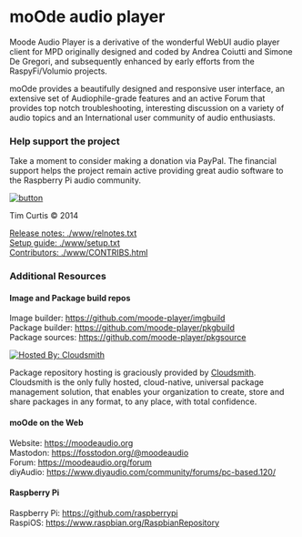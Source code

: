 # moOde audio player

Moode Audio Player is a derivative of the wonderful WebUI audio player client for MPD originally designed and coded by Andrea Coiutti and Simone De Gregori, and subsequently enhanced by early efforts from the RaspyFi/Volumio projects.

moOde provides a beautifully designed and responsive user interface, an extensive set of Audiophile-grade features and an active Forum that provides top notch troubleshooting, interesting discussion on a variety of audio topics and an International user community of audio enthusiasts.

### Help support the project

Take a moment to consider making a donation via PayPal. The financial support helps the project remain active providing great audio software to the Raspberry Pi audio community.

[![button](https://www.paypalobjects.com/en_US/i/btn/btn_donateCC_LG.gif)](https://www.paypal.com/cgi-bin/webscr?cmd=_s-xclick&hosted_button_id=45YWLFLZ5V7P4)

Tim Curtis © 2014

[Release notes: ./www/relnotes.txt](./www/relnotes.txt)<br/>
[Setup guide: ./www/setup.txt](./www/setup.txt)<br/>
[Contributors: ./www/CONTRIBS.html](./www/CONTRIBS.html)<br/>


### Additional Resources

#### Image and Package build repos

Image builder: https://github.com/moode-player/imgbuild<br/>
Package builder: https://github.com/moode-player/pkgbuild<br/>
Package sources: https://github.com/moode-player/pkgsource<br/>

[![Hosted By: Cloudsmith](https://img.shields.io/badge/OSS%20hosting%20by-cloudsmith-blue?logo=cloudsmith&style=for-the-badge)](https://cloudsmith.com)

Package repository hosting is graciously provided by  [Cloudsmith](https://cloudsmith.com).
Cloudsmith is the only fully hosted, cloud-native, universal package management solution, that
enables your organization to create, store and share packages in any format, to any place, with total
confidence.

#### moOde on the Web

Website: https://moodeaudio.org<br/>
Mastodon: https://fosstodon.org/@moodeaudio</br>
Forum: https://moodeaudio.org/forum<br>
diyAudio: https://www.diyaudio.com/community/forums/pc-based.120/

#### Raspberry Pi

Raspberry Pi: https://github.com/raspberrypi<br/>
RaspiOS: https://www.raspbian.org/RaspbianRepository<br/>
